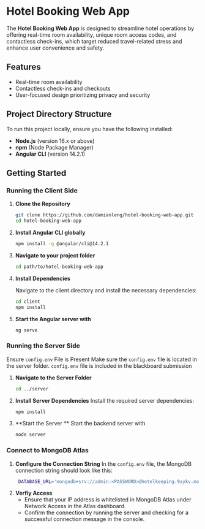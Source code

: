 # Hotel Booking Web App

The **Hotel Booking Web App** is designed to streamline hotel operations by offering real-time room availability, unique room access codes, and contactless check-ins, which target reduced travel-related stress and enhance user convenience and safety.

## Features

- Real-time room availability
- Contactless check-ins and checkouts
- User-focused design prioritizing privacy and security

## Project Directory Structure

To run this project locally, ensure you have the following installed:

- **Node.js** (version 16.x or above)
- **npm** (Node Package Manager)
- **Angular CLI** (version 14.2.1)

## Getting Started
### Running the Client Side
1. **Clone the Repository**

   ```bash
   git clone https://github.com/damianleng/hotel-booking-web-app.git
   cd hotel-booking-web-app
   
2. **Install Angular CLI globally**

   ```bash
   npm install -g @angular/cli@14.2.1

3. **Navigate to your project folder**

   ```bash
   cd path/to/hotel-booking-web-app
4. **Install Dependencies**

   Navigate to the client directory and install the necessary dependencies:

   ```bash
   cd client
   npm install
5. **Start the Angular server with**
   ```bash
   ng serve
### Running the Server Side
Ensure `config.env` File is Present
Make sure the `config.env` file is located in the server folder. `config.env` file is included in the blackboard submission
1. **Navigate to the Server Folder**
    ```bash
    cd ../server
2. **Install Server Dependencies**
   Install the required server dependencies:
    ```bash
    npm install
3. **Start the Server **
   Start the backend server with
   ```bash
   node server
### Connect to MongoDB Atlas
1. **Configure the Connection String**
   In the `config.env` file, the MongoDB connection string should look like this:
   ```bash
    DATABASE_URL='mongodb+srv://admin:<PASSWORD>@hotelkeeping.9aykv.mongodb.net/hotelkeeping?  retryWrites=true&w=majority&appName=hotelkeeping'
 2. **Verfiy Access**
    - Ensure that your IP address is whitelisted in MongoDB Atlas under Network Access in the Atlas dashboard.
    - Confirm the connection by running the server and checking for a successful connection message in the console.
    
